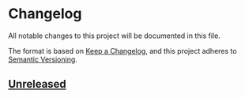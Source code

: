# Changelog
All notable changes to this project will be documented in this file.

The format is based on [Keep a Changelog](https://keepachangelog.com/en/1.0.0/),
and this project adheres to [Semantic Versioning](https://semver.org/spec/v2.0.0.html).

## [Unreleased]

[unreleased]: https://github.com/eclipse/keypop-reader-java-api/compare/2.0.0...HEAD
[2.0.0]: https://github.com/eclipse/keypop-reader-java-api/releases/tag/2.0.0